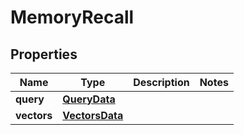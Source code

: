 

# MemoryRecall


## Properties

| Name | Type | Description | Notes |
|------------ | ------------- | ------------- | -------------|
|**query** | [**QueryData**](QueryData.md) |  |  |
|**vectors** | [**VectorsData**](VectorsData.md) |  |  |



